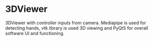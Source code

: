 # 3DViewer
3DViewer with controller inputs from camera. Mediapipe is used for detecting hands, vtk library is used 3D viewing and PyQt5 for overall software UI and functioning.
